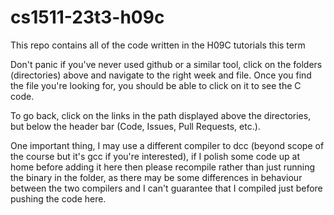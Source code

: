 # cs1511-23t3-h09c
This repo contains all of the code written in the H09C tutorials this term

Don't panic if you've never used github or a similar tool, click on the folders (directories) above and navigate to the right week and file. Once you find the file you're looking for, you should be able to click on it to see the C code.

To go back, click on the links in the path displayed above the directories, but below the header bar (Code, Issues, Pull Requests, etc.).

One important thing, I may use a different compiler to dcc (beyond scope of the course but it's gcc if you're interested), if I polish some code up at home before adding it here then please recompile rather than just running the binary in the folder, as there may be some differences in behaviour between the two compilers and I can't guarantee that I compiled just before pushing the code here. 
